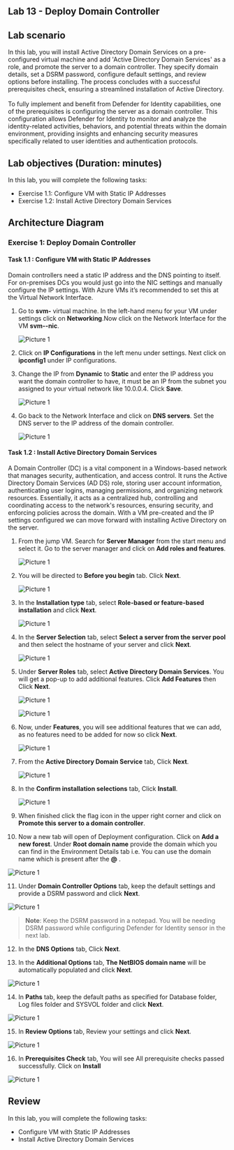 ## Lab 13 - Deploy Domain Controller 

## Lab scenario

In this lab, you will install Active Directory Domain Services on a pre-configured virtual machine and add 'Active Directory Domain Services' as a role, and promote the server to a domain controller. They specify domain details, set a DSRM password, configure default settings, and review options before installing. The process concludes with a successful prerequisites check, ensuring a streamlined installation of Active Directory.<br>
<br>To fully implement and benefit from Defender for Identity capabilities, one of the prerequisites is configuring the server as a domain controller. This configuration allows Defender for Identity to monitor and analyze the identity-related activities, behaviors, and potential threats within the domain environment, providing insights and enhancing security measures specifically related to user identities and authentication protocols.

## Lab objectives (Duration: minutes)

In this lab, you will complete the following tasks:
- Exercise 1.1: Configure VM with Static IP Addresses
- Exercise 1.2: Install Active Directory Domain Services

## Architecture Diagram

### Exercise 1: Deploy Domain Controller 

#### Task 1.1 : Configure VM with Static IP Addresses

Domain controllers need a static IP address and the DNS pointing to itself. For on-premises DCs you would just go into the NIC settings and manually configure the IP settings. With Azure VMs it’s recommended to set this at the Virtual Network Interface.

1. Go to **svm-<inject key="DeploymentID" enableCopy="false" /></inject>** virtual machine. In the left-hand menu for your VM under settings click on **Networking**.Now click on the Network Interface for the VM **svm-<inject key="DeploymentID" enableCopy="false" /></inject>-nic**.

   ![Picture 1](../Media/dc19.png)

2. Click on **IP Configurations** in the left menu under settings. Next click on **ipconfig1** under IP configurations.

3. Change the IP from **Dynamic** to **Static** and enter the IP address you want the domain controller to have, it must be an IP from the subnet you assigned to your virtual network like 10.0.0.4. Click **Save**.

   ![Picture 1](../Media/dc20.png)

4. Go back to the Network Interface and click on **DNS servers**. Set the DNS server to the IP address of the domain controller.

   ![Picture 1](../Media/dc21.png)

#### Task 1.2 : Install Active Directory Domain Services

A Domain Controller (DC) is a vital component in a Windows-based network that manages security, authentication, and access control. It runs the Active Directory Domain Services (AD DS) role, storing user account information, authenticating user logins, managing permissions, and organizing network resources. Essentially, it acts as a centralized hub, controlling and coordinating access to the network's resources, ensuring security, and enforcing policies across the domain.
With a VM pre-created and the IP settings configured we can move forward with installing Active Directory on the server.

1. From the jump VM. Search for **Server Manager** from the start menu and select it. Go to the server manager and click on **Add roles and features**.

   ![Picture 1](../Media/dc1.png)

2. You will be directed to **Before you begin** tab. Click **Next**.

   ![Picture 1](../Media/dc2.png)

3. In the **Installation type** tab, select **Role-based or feature-based installation** and click **Next**.

   ![Picture 1](../Media/dc3.png)

4. In the **Server Selection** tab, select **Select a server from the server pool** and then select the hostname of your server and click **Next**.

   ![Picture 1](../Media/dc4.png)

5. Under **Server Roles** tab, select **Active Directory Domain Services**. You will get a pop-up to add additional features. Click **Add Features** then Click **Next**.

   ![Picture 1](../Media/dc5.png)

   ![Picture 1](../Media/dc6.png)

6. Now, under **Features**, you will see additional features that we can add, as no features need to be added for now so click **Next**.

   ![Picture 1](../Media/dc7.png)

7. From the **Active Directory Domain Service** tab, Click **Next**.

   ![Picture 1](../Media/dc8.png)

8. In the **Confirm installation selections** tab, Click **Install**.

   ![Picture 1](../Media/dc9.png)

9. When finished click the flag icon in the upper right corner and click on **Promote this server to a domain controller**.

10. Now a new tab will open of Deployment configuration. Click on **Add a new forest**. Under **Root domain name** provide the domain which you can find in the Environment Details tab i.e. You can use the domain name which is present after the **@** <inject key="AzureAdUserEmail"></inject>.

   ![Picture 1](../Media/dc11.png)

11. Under **Domain Controller Options** tab, keep the default settings and provide a DSRM password and click **Next**.

   ![Picture 1](../Media/dc12.png)

>**Note**: Keep the DSRM password in a notepad. You will be needing DSRM password while configuring Defender for Identity sensor in the next lab.

12. In the **DNS Options** tab, Click **Next**.

13. In the **Additional Options** tab, **The NetBIOS domain name** will be automatically populated and click **Next**.

   ![Picture 1](../Media/dc13.png)

14. In **Paths** tab, keep the default paths as specified for Database folder, Log files folder and SYSVOL folder and click **Next**.

   ![Picture 1](../Media/dc14.png)

15. In **Review Options** tab, Review your settings and click **Next**.

   ![Picture 1](../Media/dc15.png)

16. In **Prerequisites Check** tab, You will see All prerequisite checks passed successfully. Click on **Install**

   ![Picture 1](../Media/dc16.png)

## Review
In this lab, you will complete the following tasks:
- Configure VM with Static IP Addresses
- Install Active Directory Domain Services


